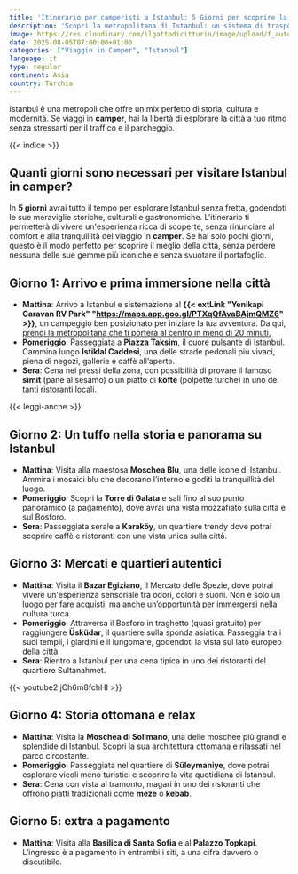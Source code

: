 ```yaml
---
title: 'Itinerario per camperisti a Istanbul: 5 Giorni per scoprire la città'
description: 'Scopri la metropolitana di Istanbul: un sistema di trasporto rapido, economico e sostenibile per esplorare la città, collegando attrazioni come Sultanahmet, Taksim e Kadikoy con comfort e facilità.'
image: https://res.cloudinary.com/ilgattodicitturin/image/upload/f_auto,q_auto,w_800,dpr_auto/v1754563820/Articoli/turchia/guida-a-istanbul-5-giorni_q2tgjk.png
date: 2025-08-05T07:00:00+01:00
categories: ["Viaggio in Camper", "Istanbul"]
language: it
type: regular
continent: Asia
country: Turchia
---
```

Istanbul è una metropoli che offre un mix perfetto di storia, cultura e modernità. Se viaggi in **camper**, hai la libertà di esplorare la città a tuo ritmo senza stressarti per il traffico e il parcheggio.

{{< indice >}}

## Quanti giorni sono necessari per visitare Istanbul in camper?

In **5 giorni** avrai tutto il tempo per esplorare Istanbul senza fretta, godendoti le sue meraviglie storiche, culturali e gastronomiche. L'itinerario ti permetterà di vivere un'esperienza ricca di scoperte, senza rinunciare al comfort e alla tranquillità del viaggio in **camper**. Se hai solo pochi giorni, questo è il modo perfetto per scoprire il meglio della città, senza perdere nessuna delle sue gemme più iconiche e senza svuotare il portafoglio.

## Giorno 1: Arrivo e prima immersione nella città

- **Mattina**: Arrivo a Istanbul e sistemazione al **{{< extLink "Yenikapi Caravan RV Park" "https://maps.app.goo.gl/PTXqQfAvaBAjmQMZ6" >}}**, un campeggio ben posizionato per iniziare la tua avventura. Da qui, [prendi la metropolitana che ti porterà al centro in meno di 20 minuti.](/blog/metropolitana-istanbul-viaggio-sostenibile-citta)
- **Pomeriggio**: Passeggiata a **Piazza Taksim**, il cuore pulsante di Istanbul. Cammina lungo **Istiklal Caddesi**, una delle strade pedonali più vivaci, piena di negozi, gallerie e caffè all’aperto.
- **Sera**: Cena nei pressi della zona, con possibilità di provare il famoso **simit** (pane al sesamo) o un piatto di **köfte** (polpette turche) in uno dei tanti ristoranti locali.

{{< leggi-anche >}}

## Giorno 2: Un tuffo nella storia e panorama su Istanbul

- **Mattina**: Visita alla maestosa **Moschea Blu**, una delle icone di Istanbul. Ammira i mosaici blu che decorano l’interno e goditi la tranquillità del luogo. 
- **Pomeriggio**: Scopri la **Torre di Galata** e sali fino al suo punto panoramico (a pagamento), dove avrai una vista mozzafiato sulla città e sul Bosforo.
- **Sera**: Passeggiata serale a **Karaköy**, un quartiere trendy dove potrai scoprire caffè e ristoranti con una vista unica sulla città.

## Giorno 3: Mercati e quartieri autentici

- **Mattina**: Visita il **Bazar Egiziano**, il Mercato delle Spezie, dove potrai vivere un'esperienza sensoriale tra odori, colori e suoni. Non è solo un luogo per fare acquisti, ma anche un’opportunità per immergersi nella cultura turca.
- **Pomeriggio**: Attraversa il Bosforo in traghetto (quasi gratuito) per raggiungere **Üsküdar**, il quartiere sulla sponda asiatica. Passeggia tra i suoi templi, i giardini e il lungomare, godendoti la vista sul lato europeo della città.
- **Sera**: Rientro a Istanbul per una cena tipica in uno dei ristoranti del quartiere Sultanahmet.

{{< youtube2 jCh6m8fchHI >}}

## Giorno 4: Storia ottomana e relax

- **Mattina**: Visita la **Moschea di Solimano**, una delle moschee più grandi e splendide di Istanbul. Scopri la sua architettura ottomana e rilassati nel parco circostante.
- **Pomeriggio**: Passeggiata nel quartiere di **Süleymaniye**, dove potrai esplorare vicoli meno turistici e scoprire la vita quotidiana di Istanbul.
- **Sera**: Cena con vista al tramonto, magari in uno dei ristoranti che offrono piatti tradizionali come **meze** o **kebab**.

## Giorno 5: extra a pagamento 

- **Mattina**: Visita alla **Basilica di Santa Sofia** e al **Palazzo Topkapi**. L’ingresso è a pagamento in entrambi i siti, a una cifra davvero o discutibile. 